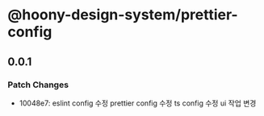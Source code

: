 # @hoony-design-system/prettier-config

## 0.0.1

### Patch Changes

- 10048e7: eslint config 수정
  prettier config 수정
  ts config 수정
  ui 작업 변경

